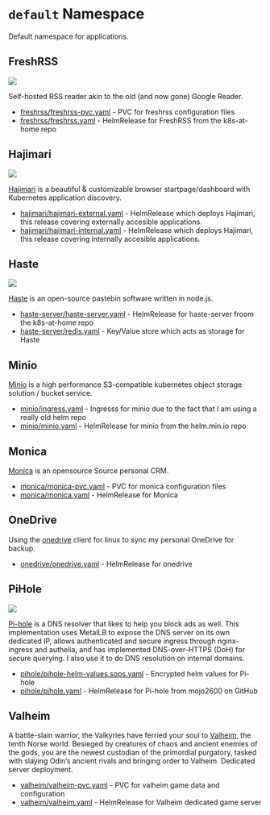 # `default` Namespace

Default namespace for applications.

## FreshRSS

![](https://i.imgur.com/KbI1XXx.png)

Self-hosted RSS reader akin to the old (and now gone) Google Reader.

* [freshrss/freshrss-pvc.yaml](freshrss/freshrss-pvc.yaml) - PVC for freshrss configuration files
* [freshrss/freshrss.yaml](freshrss/freshrss.yaml) - HelmRelease for FreshRSS from the k8s-at-home repo

## Hajimari

![](https://i.imgur.com/HvBLy48.png)

[Hajimari](https://hajimari.io) is a beautiful & customizable browser startpage/dashboard with Kubernetes application discovery.

* [hajimari/hajimari-external.yaml](hajimari/hajimari-external.yaml) - HelmRelease which deploys Hajimari, this release covering externally accesible applications.
* [hajimari/hajimari-internal.yaml](hajimari/hajimari-internal.yaml) - HelmRelease which deploys Hajimari, this release covering internally accesible applications.

## Haste

![](https://i.imgur.com/vpB5jFe.png)

[Haste](https://github.com/seejohnrun/haste-server) is an open-source pastebin software written in node.js.

* [haste-server/haste-server.yaml](haste-server/haste-server.yaml) - HelmRelease for haste-server froom the k8s-at-home repo
* [haste-server/redis.yaml](haste-server/redis.yaml) - Key/Value store which acts as storage for Haste

## Minio

[Minio](https://min.io/) is a high performance S3-compatible kubernetes object storage solution / bucket service.

* [minio/ingress.yaml](minio/ingress.yaml) - Ingresss for minio due to the fact that I am using a really old helm repo
* [minio/minio.yaml](minio/minio.yaml) - HelmRelease for minio from the helm.min.io repo

## Monica

[Monica](https://github.com/monicahq/monica) is an opensource Source personal CRM.

* [monica/monica-pvc.yaml](monica/monica-pvc.yaml) - PVC for monica configuration files
* [monica/monica.yaml](monica/monica.yaml) - HelmRelease for Monica

## OneDrive

Using the [onedrive](https://github.com/abraunegg/onedrive) client for linux to sync my personal OneDrive for backup.

* [onedrive/onedrive.yaml](onedrive/onedrive.yaml) - HelmRelease for onedrive

## PiHole

![](https://i.imgur.com/o2X1qU0.png)

[Pi-hole](https://pi-hole.net/) is a DNS resolver that likes to help you block ads as well. This implementation uses MetalLB to expose the DNS server on its own dedicated IP, allows authenticated and secure ingress through nginx-ingress and authelia, and has implemented DNS-over-HTTPS (DoH) for secure querying. I also use it to do DNS resolution on internal domains.

* [pihole/pihole-helm-values.sops.yaml](pihole/pihole-helm-values.sops.yaml) - Encrypted helm values for Pi-hole
* [pihole/pihole.yaml](pihole/pihole.yaml) - HelmRelease for Pi-hole from mojo2600 on GitHub

## Valheim

A battle-slain warrior, the Valkyries have ferried your soul to [Valheim](https://www.valheimgame.com/), the tenth Norse world. Besieged by creatures of chaos and ancient enemies of the gods, you are the newest custodian of the primordial purgatory, tasked with slaying Odin’s ancient rivals and bringing order to Valheim. Dedicated server deployment.

* [valheim/valheim-pvc.yaml](valheim/valheim-pvc.yaml) - PVC for valheim game data and configuration
* [valheim/valheim.yaml](valheim/valheim.yaml) - HelmRelease for Valheim dedicated game server